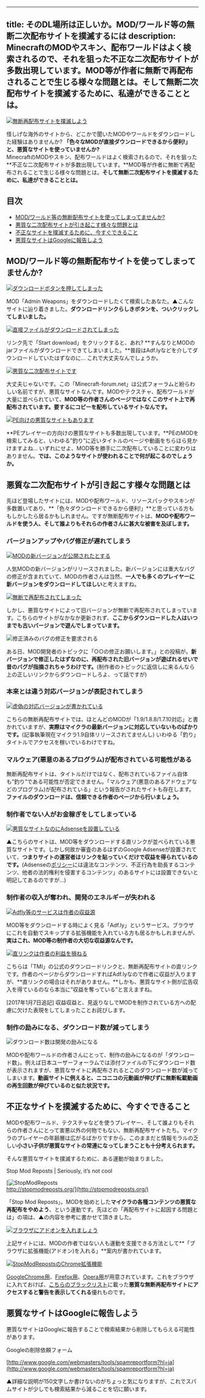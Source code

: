 
---
title: そのDL場所は正しいか。MOD/ワールド等の無断二次配布サイトを撲滅するには
description: MinecraftのMODやスキン、配布ワールドはよく検索されるので、それを狙った不正な二次配布サイトが多数出現しています。MOD等が作者に無断で再配布されることで生じる様々な問題とは。そして無断二次配布サイトを撲滅するために、私達ができることとは。
---

[![無断再配布サイトを撲滅しよう](https://cdn-ak.f.st-hatena.com/images/fotolife/s/sasigume/20210208/20210208143723.png)](#7/1/71287e00.png "無断再配布サイトを撲滅しよう")

怪しげな海外のサイトから、どこかで聞いたMODやワールドをダウンロードした経験はありませんか? **「色々なMODが直接ダウンロードできるから便利!」と、悪質なサイトを使っていませんか?**  
MinecraftのMODやスキン、配布ワールドはよく検索されるので、それを狙った**不正な二次配布サイトが多数出現しています。**MOD等が作者に無断で再配布されることで生じる様々な問題とは。**そして無断二次配布サイトを撲滅するために、私達ができることとは。**

## 目次

*   [MOD/ワールド等の無断配布サイトを使ってしまってませんか?](#about)
*   [悪質な二次配布サイトが引き起こす様々な問題とは](#problems)
*   [不正なサイトを撲滅するために、今すぐできること](#whatshouldIdo)
*   [悪質なサイトはGoogleに報告しよう](#report)

## MOD/ワールド等の無断配布サイトを使ってしまってませんか?

[![ダウンロードボタンを押してしまった](https://cdn-ak.f.st-hatena.com/images/fotolife/s/sasigume/20210208/20210208141336.jpg)](#5/c/5c96bb92.jpg "ダウンロードボタンを押してしまった")

MOD「Admin Weapons」をダウンロードしたくて検索したあなた。▲こんなサイトに辿り着きました。**ダウンロードリンクらしきボタンを、ついクリックしてしまいました。**

[![直接ファイルがダウンロードされてしまった](https://cdn-ak.f.st-hatena.com/images/fotolife/s/sasigume/20210208/20210208180624.jpg)](#f/d/fd4b35d0.jpg "直接ファイルがダウンロードされてしまった")

リンク先で「Start download」をクリックすると、あれ? **すんなりとMODのjarファイルがダウンロードできてしまいました。**普段はAdf.lyなどを介してダウンロードしていたはずなのに… これで大丈夫なんでしょうか。

[![悪質な二次配布サイトです](https://cdn-ak.f.st-hatena.com/images/fotolife/s/sasigume/20210208/20210208135508.jpg)](#4/a/4aeeb1d5.jpg "悪質な二次配布サイトです")

大丈夫じゃないです。この「Minecraft-forum.net」は公式フォーラムと紛らわしい名前ですが、悪質なサイトなんです。MODやテクスチャ、配布ワールドが大量に並べられていて、**MOD等の作者さんのページではなくこのサイト上で再配布されています。要するにコピーを配布しているサイトなんです。**

[![PE向けの悪質なサイトもあります](https://cdn-ak.f.st-hatena.com/images/fotolife/s/sasigume/20210208/20210208134329.jpg)](#4/1/4133db99.jpg "PE向けの悪質なサイトもあります")

**PEプレイヤーの方向けの悪質なサイトも多数出現しています。**PEのMODを検索してみると、いわゆる”釣り”に近いタイトルのページや動画をちらほら見かけますよね… いずれにせよ、MOD等を勝手に二次配布していることに変わりはありません。**では、このようなサイトが使われることで何が起こるのでしょうか。**

## 悪質な二次配布サイトが引き起こす様々な問題とは

先ほど登場したサイトには、MODや配布ワールド、リソースパックやスキンが多数置いてあり、**「色々ダウンロードできるから便利!」**と思っている方ももしかしたら居るかもしれません。ですが無断配布サイトは、**MODや配布ワールドを使う人、そして誰よりもそれらの作者さんに甚大な被害を及ぼします。**

### バージョンアップやバグ修正が遅れてしまう

[![MODの新バージョンが公開されたとする](https://cdn-ak.f.st-hatena.com/images/fotolife/s/sasigume/20210208/20210208160911.jpg)](#c/9/c9e3255b.jpg "MODの新バージョンが公開されたとする")

人気MODの新バージョンがリリースされました。新バージョンには重大なバグの修正が含まれていて、MODの作者さんは当然、**一人でも多くのプレイヤーに新バージョンをダウンロードしてほしい**と考えますね。

[![無断で再配布されてしまった](https://cdn-ak.f.st-hatena.com/images/fotolife/s/sasigume/20210208/20210208144329.jpg)](#7/6/76e7951d.jpg "無断で再配布されてしまった")

しかし、悪質なサイトによって旧バージョンが無断で再配布されてしまっています。こちらのサイトがなかなか更新されず、**ここからダウンロードした人はいつまでも古いバージョンで遊んでしまっています。**

![修正済みのバグの修正を要求される](https://cdn-ak.f.st-hatena.com/images/fotolife/s/sasigume/20210208/20210208180015.jpg)

ある日、MOD開発者のトピックに「○○の修正お願いします。」との投稿が。**新バージョンで修正したはずなのに、再配布された旧バージョンが遊ばれるせいで昔のバグが指摘されちゃうわけです。**(制作者のトピックに返信しに来るんなら上の正しいリンクからダウンロードしろよ、って話ですが)

### 本来とは違う対応バージョンが表記されてしまう

[![虚偽の対応バージョンが書かれている](https://cdn-ak.f.st-hatena.com/images/fotolife/s/sasigume/20210208/20210208140130.jpg)](#5/0/508dd031.jpg "虚偽の対応バージョンが書かれている")

こちらの無断再配布サイトでは、ほとんどのMODが「1.9/1.8.8/1.7.10対応」と書かれていますが、**実際はマイクラの最新バージョンに対応していないものばかりです。**(記事執筆現在マイクラ1.9自体リリースされてませんし) いわゆる「釣り」タイトルでアクセスを稼いでいるわけですね。

### マルウェア(悪意のあるプログラム)が配布されている可能性がある

無断再配布サイトは、タイトルだけではなく、配布されているファイル自体も”釣り”である可能性が否定できません。「マルウェア(悪意のあるアドウェアなどのプログラム)が配布されている」という報告がされたサイトも存在します。**ファイルのダウンロードは、信頼できる作者のページから行いましょう。**

### 制作者でない人がお金稼ぎをしてしまっている

[![悪質なサイトなのにAdsenseを設置している](https://cdn-ak.f.st-hatena.com/images/fotolife/s/sasigume/20210208/20210208125149.jpg)](#0/8/08645590.jpg "悪質なサイトなのにAdsenseを設置している")

▲こちらのサイトは、MOD等をダウンロードする直リンクが並べられている悪質なサイトです。しかし何故か審査のあるはずのGoogle Adsenseが設置されていて、**つまりサイトの運営者はリンクを貼っていくだけで収益を得られているのです。**(Adsenseの[ポリシー](http://support.google.com/adsense/answer/48182)には違法なコンテンツ、不正行為を助長するコンテンツ、他者の法的権利を侵害するコンテンツ」のあるサイトには設置できないと明記してあるのですが…)

### 制作者の収入が奪われ、開発のエネルギーが失われる

[![Adfly等のサービスは作者の収益源](https://cdn-ak.f.st-hatena.com/images/fotolife/s/sasigume/20210208/20210208083548.jpg)](#3/4/34a4c444.jpg "Adfly等のサービスは作者の収益源")

MOD等をダウンロードする時によく見る「Adf.ly」というサービス。ブラウザにこれを自動でスキップする拡張機能を入れている方も居るかもしれませんが、**実はこれ、MOD等の制作者の大切な収益源なんです。**

[![直リンクは作者の利益を損ねる](https://cdn-ak.f.st-hatena.com/images/fotolife/s/sasigume/20210208/20210208143459.jpg)](#6/f/6f5c5fe2.jpg "直リンクは作者の利益を損ねる")

こちらは「TMI」の公式のダウンロードリンクと、無断再配布サイトの直リンクです。作者のページからダウンロードすればAdf.lyなので作者に収益が入りますが、**直リンクの場合はそれがありません。**しかも、悪質なサイト側が広告収入を得ているのなら本当に”収益を奪っている”と言えますね。

\[2017年1月7日追記\] 収益収益と、見返りなしでMODを制作されている方への配慮に欠けた表現をしてしまったことお詫びします。

### 制作の励みになる、ダウンロード数が減ってしまう

![ダウンロード数は開発の励みになる](https://cdn-ak.f.st-hatena.com/images/fotolife/s/sasigume/20210208/20210208140558.jpg)

MODや配布ワールドの作者さんにとって、制作の励みになるのが「ダウンロード数」。例えば日本ユーザーフォーラムでは添付ファイルの下にダウンロード数が表示されますが、悪質なサイトに再配布されるとこのダウンロード数が減ってしまいます。**動画サイトに例えると、ニコニコの元動画が伸びずに無断転載動画の再生回数が伸びているのと似た状況です。**

## 不正なサイトを撲滅するために、今すぐできること

MODや配布ワールド、テクスチャなどを使うプレイヤー、そして誰よりもそれらの作者さんにとって害悪以外の何物でもない、無断再配布サイトたち。マイクラのプレイヤーの年齢層は広がるばかりですから、このままだと情報モラルの乏しい**小さい子供が悪質なサイトの常連になってしまうことも十分考えられます。**

そんな悪質なサイトを撲滅するために、ある運動が始まりました。

Stop Mod Reposts | Seriously, it’s not cool

[![StopModReposts](https://cdn-ak.f.st-hatena.com/images/fotolife/s/sasigume/20210208/20210208152735.jpg)  
http://stopmodreposts.org/](http://stopmodreposts.org/)

「Stop Mod Reposts」。MODを始めとした**マイクラの各種コンテンツの悪質な再配布をやめよう**、という運動です。先ほどの「再配布サイトに起因する問題とは」の項は、▲の内容を参考に書かせて頂きました。

[![ブラウザにアドオンを入れましょう](https://cdn-ak.f.st-hatena.com/images/fotolife/s/sasigume/20210208/20210208125240.jpg)](#0/9/091a8450.jpg "ブラウザにアドオンを入れましょう")

上記サイトには、MODの作者ではない人も運動を支援できる方法として**「ブラウザに拡張機能(アドオン)を入れる」**案内が書かれています。

[![StopModRepostsのChrome拡張機能](https://cdn-ak.f.st-hatena.com/images/fotolife/s/sasigume/20210208/20210208150019.jpg)](#8/6/865d4911.jpg "StopModRepostsのChrome拡張機能")

[GoogleChrome用](http://chrome.google.com/webstore/detail/stop-mod-reposts/dmooeeefhgcabgimjgdjaldjkddeopmp)、[Firefox用](http://addons.mozilla.org/ja/firefox/addon/stop-mod-reposts/)、[Opera用](http://addons.opera.com/ja/extensions/details/stop-mod-reposts/)が用意されています。これをブラウザに入れておけば、[こちらのブラックリスト](https://stopmodreposts.org/sites.html)に載った**悪質な無断再配布サイトにアクセスすると警告を表示してくれる**優れものです。

## 悪質なサイトはGoogleに報告しよう

悪質なサイトはGoogleに報告することで検索結果から削除してもらえる可能性があります。

Googleの削除依頼フォーム

[http://www.google.com/webmasters/tools/spamreportform?hl=ja](http://www.google.com/webmasters/tools/spamreportform?hl=ja)

▲詳細な説明が150文字しか書けないのがちょっと気になりますが、これでスパムサイトが少しでも検索結果から減ることを切に願います。
